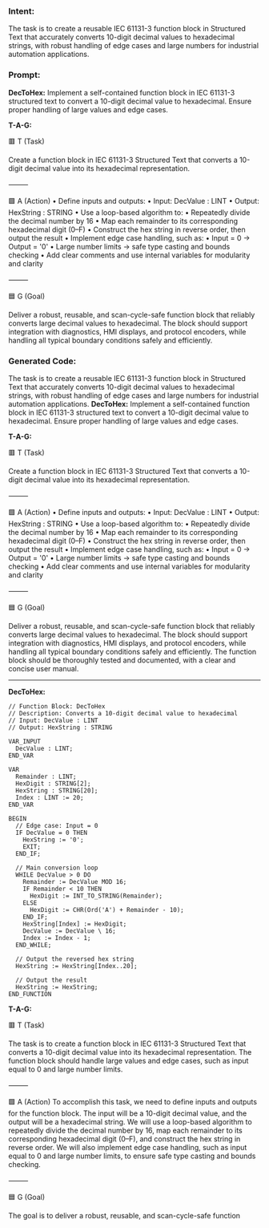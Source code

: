 ### Intent:
The task is to create a reusable IEC 61131-3 function block in Structured Text that accurately converts 10-digit decimal values to hexadecimal strings, with robust handling of edge cases and large numbers for industrial automation applications.

### Prompt:
**DecToHex:**
Implement a self-contained function block in IEC 61131-3 structured text to convert a 10-digit decimal value to hexadecimal. Ensure proper handling of large values and edge cases.

**T-A-G:**

🟥 T (Task)

Create a function block in IEC 61131-3 Structured Text that converts a 10-digit decimal value into its hexadecimal representation.

⸻

🟩 A (Action)
	•	Define inputs and outputs:
	•	Input: DecValue : LINT
	•	Output: HexString : STRING
	•	Use a loop-based algorithm to:
	•	Repeatedly divide the decimal number by 16
	•	Map each remainder to its corresponding hexadecimal digit (0–F)
	•	Construct the hex string in reverse order, then output the result
	•	Implement edge case handling, such as:
	•	Input = 0 → Output = '0'
	•	Large number limits → safe type casting and bounds checking
	•	Add clear comments and use internal variables for modularity and clarity

⸻

🟦 G (Goal)

Deliver a robust, reusable, and scan-cycle-safe function block that reliably converts large decimal values to hexadecimal. The block should support integration with diagnostics, HMI displays, and protocol encoders, while handling all typical boundary conditions safely and efficiently.

### Generated Code:
The task is to create a reusable IEC 61131-3 function block in Structured Text that accurately converts 10-digit decimal values to hexadecimal strings, with robust handling of edge cases and large numbers for industrial automation applications.
**DecToHex:**
Implement a self-contained function block in IEC 61131-3 structured text to convert a 10-digit decimal value to hexadecimal. Ensure proper handling of large values and edge cases.

**T-A-G:**

🟥 T (Task)

Create a function block in IEC 61131-3 Structured Text that converts a 10-digit decimal value into its hexadecimal representation.

⸻

🟩 A (Action)
	•	Define inputs and outputs:
	•	Input: DecValue : LINT
	•	Output: HexString : STRING
	•	Use a loop-based algorithm to:
	•	Repeatedly divide the decimal number by 16
	•	Map each remainder to its corresponding hexadecimal digit (0–F)
	•	Construct the hex string in reverse order, then output the result
	•	Implement edge case handling, such as:
	•	Input = 0 → Output = '0'
	•	Large number limits → safe type casting and bounds checking
	•	Add clear comments and use internal variables for modularity and clarity

⸻

🟦 G (Goal)

Deliver a robust, reusable, and scan-cycle-safe function block that reliably converts large decimal values to hexadecimal. The block should support integration with diagnostics, HMI displays, and protocol encoders, while handling all typical boundary conditions safely and efficiently. The function block should be thoroughly tested and documented, with a clear and concise user manual.

---

**DecToHex:**

```ST
// Function Block: DecToHex
// Description: Converts a 10-digit decimal value to hexadecimal
// Input: DecValue : LINT
// Output: HexString : STRING

VAR_INPUT
  DecValue : LINT;
END_VAR

VAR
  Remainder : LINT;
  HexDigit : STRING[2];
  HexString : STRING[20];
  Index : LINT := 20;
END_VAR

BEGIN
  // Edge case: Input = 0
  IF DecValue = 0 THEN
    HexString := '0';
    EXIT;
  END_IF;

  // Main conversion loop
  WHILE DecValue > 0 DO
    Remainder := DecValue MOD 16;
    IF Remainder < 10 THEN
      HexDigit := INT_TO_STRING(Remainder);
    ELSE
      HexDigit := CHR(Ord('A') + Remainder - 10);
    END_IF;
    HexString[Index] := HexDigit;
    DecValue := DecValue \ 16;
    Index := Index - 1;
  END_WHILE;

  // Output the reversed hex string
  HexString := HexString[Index..20];

  // Output the result
  HexString := HexString;
END_FUNCTION
```

**T-A-G:**

🟥 T (Task)

The task is to create a function block in IEC 61131-3 Structured Text that converts a 10-digit decimal value into its hexadecimal representation. The function block should handle large values and edge cases, such as input equal to 0 and large number limits.

⸻

🟩 A (Action)
To accomplish this task, we need to define inputs and outputs for the function block. The input will be a 10-digit decimal value, and the output will be a hexadecimal string. We will use a loop-based algorithm to repeatedly divide the decimal number by 16, map each remainder to its corresponding hexadecimal digit (0–F), and construct the hex string in reverse order. We will also implement edge case handling, such as input equal to 0 and large number limits, to ensure safe type casting and bounds checking.

⸻

🟦 G (Goal)

The goal is to deliver a robust, reusable, and scan-cycle-safe function
